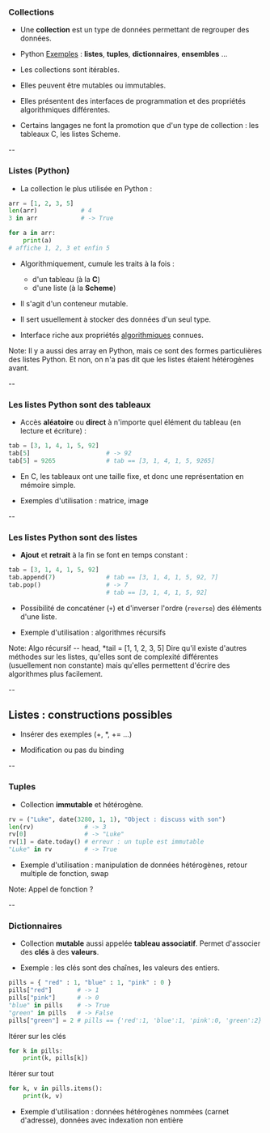 ### Collections

- Une **collection** est un type de données permettant de regrouper
  des données.

- <span class="label">Python</span> <a href="#/3">Exemples</a> :
  **listes**, **tuples**, **dictionnaires**, **ensembles** ...

- Les collections sont itérables.

- Elles peuvent être mutables ou immutables.

- Elles présentent des interfaces de programmation et des propriétés
  algorithmiques différentes.

- Certains langages ne font la promotion que d'un type de collection :
  les tableaux <span class="label">C</span>, les listes <span
  class="label">Scheme</span>.

--

### Listes (Python)

- La collection le plus utilisée en Python :

<div class="half">

```python
arr = [1, 2, 3, 5]
len(arr)            # 4
3 in arr            # -> True
```

</div>

<div class="half">

```python
for a in arr:
    print(a)
# affiche 1, 2, 3 et enfin 5
```

</div>


- Algorithmiquement, cumule les traits à la fois :

    - d'un tableau (à la **C**)
    - d'une liste (à la **Scheme**)

- Il s'agit d'un conteneur mutable.

- Il sert usuellement à stocker des données d'un seul type.

- Interface riche aux propriétés
  [algorithmiques](https://wiki.python.org/moin/TimeComplexity)
  connues.

Note:
Il y a aussi des array en Python, mais ce sont des formes
particulières des listes Python.
Et non, on n'a pas dit que les listes étaient hétérogènes avant.

--

### Les listes Python sont des tableaux

- Accès **aléatoire** ou **direct** à n'importe quel élément du
  tableau (en lecture et écriture) :

```python
tab = [3, 1, 4, 1, 5, 92]
tab[5]                     # -> 92
tab[5] = 9265              # tab == [3, 1, 4, 1, 5, 9265]
```

- En <span class="label">C</span>, les tableaux ont une taille fixe,
  et donc une représentation en mémoire simple.

- Exemples d'utilisation : matrice, image

--

### Les listes Python sont des listes

- **Ajout** et **retrait** à la fin se font en temps constant :

```python
tab = [3, 1, 4, 1, 5, 92]
tab.append(7)              # tab == [3, 1, 4, 1, 5, 92, 7]
tab.pop()                  # -> 7
                           # tab == [3, 1, 4, 1, 5, 92]
```

- Possibilité de concaténer (`+`) et d'inverser l'ordre (`reverse`)
  des éléments d'une liste.

- Exemple d'utilisation : algorithmes récursifs

Note:
Algo récursif -- head, *tail = [1, 1, 2, 3, 5]
Dire qu'il existe d'autres méthodes sur les listes, qu'elles sont de
complexité différentes (usuellement non constante) mais qu'elles
permettent d'écrire des algorithmes plus facilement.

--

## Listes : constructions possibles

- Insérer des exemples (+, *, += ...)

- Modification ou pas du binding


--

### Tuples

- Collection **immutable** et hétérogène.

```python
rv = ("Luke", date(3280, 1, 1), "Object : discuss with son")
len(rv)              # -> 3
rv[0]                # -> "Luke"
rv[1] = date.today() # erreur : un tuple est immutable
"Luke" in rv         # -> True
```

- Exemple d'utilisation : manipulation de données hétérogènes, retour
  multiple de fonction, swap

Note:
Appel de fonction ?

--

### Dictionnaires

- Collection **mutable** aussi appelée **tableau associatif**.
  Permet d'associer des **clés** à des **valeurs**.

- Exemple : les clés sont des chaînes, les valeurs des entiers.

```python
pills = { "red" : 1, "blue" : 1, "pink" : 0 }
pills["red"]       # -> 1
pills["pink"]      # -> 0
"blue" in pills    # -> True
"green" in pills   # -> False
pills["green"] = 2 # pills == {'red':1, 'blue':1, 'pink':0, 'green':2}

```

<div class="half">

Itérer sur les clés  <!-- .element: class="title" -->
```python
for k in pills:
    print(k, pills[k])
```

</div>
<div class="half">

Itérer sur tout  <!-- .element: class="title" -->
```python
for k, v in pills.items():
    print(k, v)
```


</div>

- Exemple d'utilisation : données hétérogènes nommées (carnet
  d'adresse), données avec indexation non entière
